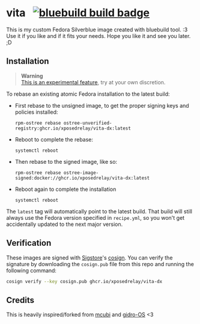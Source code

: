 # vita &nbsp; [![bluebuild build badge](https://github.com/xposedrelay/vita/actions/workflows/build.yml/badge.svg)](https://github.com/xposedrelay/vita/actions/workflows/build.yml)

This is my custom Fedora Silverblue image created with bluebuild tool. :3
Use it if you like and if it fits your needs. Hope you like it and see you later. ;D 

## Installation

> **Warning**  
> [This is an experimental feature](https://www.fedoraproject.org/wiki/Changes/OstreeNativeContainerStable), try at your own discretion.

To rebase an existing atomic Fedora installation to the latest build:

- First rebase to the unsigned image, to get the proper signing keys and policies installed:
  ```
  rpm-ostree rebase ostree-unverified-registry:ghcr.io/xposedrelay/vita-dx:latest
  ```
- Reboot to complete the rebase:
  ```
  systemctl reboot
  ```
- Then rebase to the signed image, like so:
  ```
  rpm-ostree rebase ostree-image-signed:docker://ghcr.io/xposedrelay/vita-dx:latest
  ```
- Reboot again to complete the installation
  ```
  systemctl reboot
  ```

The `latest` tag will automatically point to the latest build. That build will still always use the Fedora version specified in `recipe.yml`, so you won't get accidentally updated to the next major version.

## Verification

These images are signed with [Sigstore](https://www.sigstore.dev/)'s [cosign](https://github.com/sigstore/cosign). You can verify the signature by downloading the `cosign.pub` file from this repo and running the following command:

```bash
cosign verify --key cosign.pub ghcr.io/xposedrelay/vita-dx
```

## Credits

This is heavily inspired/forked from [mcubi](https://github.com/tecncr/mcubi) and [gidro-OS](https://github.com/fiftydinar/gidro-os/) <3